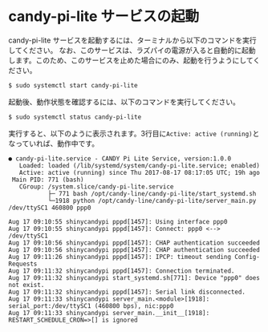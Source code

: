 <!-- toc -->

# candy-pi-lite サービスの起動

candy-pi-lite サービスを起動するには、ターミナルから以下のコマンドを実行してください。
なお、このサービスは、ラズパイの電源が入ると自動的に起動します。このため、このサービスを止めた場合にのみ、起動を行うようにしてください。

```bash
$ sudo systemctl start candy-pi-lite
```

起動後、動作状態を確認するには、以下のコマンドを実行してください。

```bash
$ sudo systemctl status candy-pi-lite
```

実行すると、以下のように表示されます。3行目に`Active: active (running)`となっていれば、動作中です。

```
● candy-pi-lite.service - CANDY Pi Lite Service, version:1.0.0
   Loaded: loaded (/lib/systemd/system/candy-pi-lite.service; enabled)
   Active: active (running) since Thu 2017-08-17 08:17:05 UTC; 19h ago
 Main PID: 771 (bash)
   CGroup: /system.slice/candy-pi-lite.service
           ├─ 771 bash /opt/candy-line/candy-pi-lite/start_systemd.sh
           └─1918 python /opt/candy-line/candy-pi-lite/server_main.py /dev/ttySC1 460800 ppp0

Aug 17 09:10:55 shinycandypi pppd[1457]: Using interface ppp0
Aug 17 09:10:55 shinycandypi pppd[1457]: Connect: ppp0 <--> /dev/ttySC1
Aug 17 09:10:56 shinycandypi pppd[1457]: CHAP authentication succeeded
Aug 17 09:10:56 shinycandypi pppd[1457]: CHAP authentication succeeded
Aug 17 09:11:26 shinycandypi pppd[1457]: IPCP: timeout sending Config-Requests
Aug 17 09:11:32 shinycandypi pppd[1457]: Connection terminated.
Aug 17 09:11:32 shinycandypi start_systemd.sh[771]: Device "ppp0" does not exist.
Aug 17 09:11:32 shinycandypi pppd[1457]: Serial link disconnected.
Aug 17 09:11:33 shinycandypi server_main.<module>[1918]: serial_port:/dev/ttySC1 (460800 bps), nic:ppp0
Aug 17 09:11:33 shinycandypi server_main.__init__[1918]: RESTART_SCHEDULE_CRON=>[] is ignored
```
